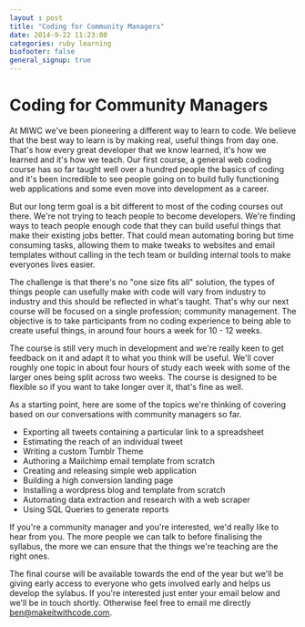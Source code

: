 ```yaml
---
layout : post
title: "Coding for Community Managers"
date: 2014-9-22 11:23:00
categories: ruby learning
biofooter: false
general_signup: true
---
```


# Coding for Community Managers

At MIWC we've been pioneering a different way to learn to code. We believe that the best way to learn is by making real, useful things from day one. That's how every great developer that we know learned, it's how we learned and it's how we teach. Our first course, a general web coding course has so far taught well over a hundred people the basics of coding and it's been incredible to see people going on to build fully functioning web applications and some even move into development as a career.

But our long term goal is a bit different to most of the coding courses out there. We're not trying to teach people to become developers. We're finding ways to teach people enough code that they can build useful things that make their existing jobs better. That could mean automating boring but time consuming tasks, allowing them to make tweaks to websites and email templates without calling in the tech team or building internal tools to make everyones lives easier.

The challenge is that there's no "one size fits all" solution, the types of things people can usefully make with code will vary from industry to industry and this should be reflected in what's taught. That's why our next course will be focused on a single profession; community management. The objective is to take participants from no coding experience to being able to create useful things, in around four hours a week for 10 - 12 weeks.

The course is still very much in development and we're really keen to get feedback on it and adapt it to what you think will be useful. We'll cover roughly one topic in about four hours of study each week with some of the larger ones being split across two weeks. The course is designed to be flexible so if you want to take longer over it, that's fine as well.

As a starting point, here are some of the topics we're thinking of covering based on our conversations with community managers so far.

* Exporting all tweets containing a particular link to a spreadsheet
* Estimating the reach of an individual tweet
* Writing a custom Tumblr Theme
* Authoring a Mailchimp email template from scratch
* Creating and releasing simple web application
* Building a high conversion landing page
* Installing a wordpress blog and template from scratch
* Automating data extraction and research with a web scraper
* Using SQL Queries to generate reports

If you're a community manager and you're interested, we'd really like to hear from you. The more people we can talk to before finalising the syllabus, the more we can ensure that the things we're teaching are the right ones.

The final course will be available towards the end of the year but we'll be giving early access to everyone who gets involved early and helps us develop the sylabus. If you're interested just enter your email below and we'll be in touch shortly. Otherwise feel free to email me directly ben@makeitwithcode.com.
